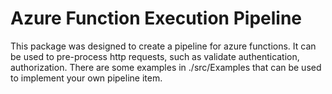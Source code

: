 # Azure Function Execution Pipeline

This package was designed to create a pipeline for azure functions. It can be used to pre-process http requests, such as validate authentication, authorization.
There are some examples in ./src/Examples that can be used to implement your own pipeline item.
